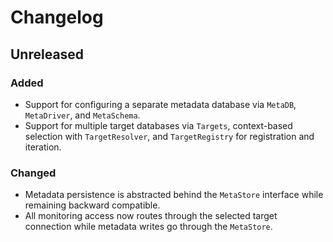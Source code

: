 # Changelog

## Unreleased
### Added
- Support for configuring a separate metadata database via `MetaDB`, `MetaDriver`, and `MetaSchema`.
- Support for multiple target databases via `Targets`, context-based selection with `TargetResolver`, and `TargetRegistry` for registration and iteration.

### Changed
- Metadata persistence is abstracted behind the `MetaStore` interface while remaining backward compatible.
- All monitoring access now routes through the selected target connection while metadata writes go through the `MetaStore`.

